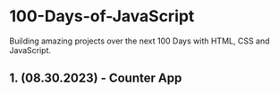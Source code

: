 # 100-Days-of-JavaScript
 Building amazing projects over the next 100 Days with HTML, CSS and JavaScript.

## 1. (08.30.2023) - Counter App
